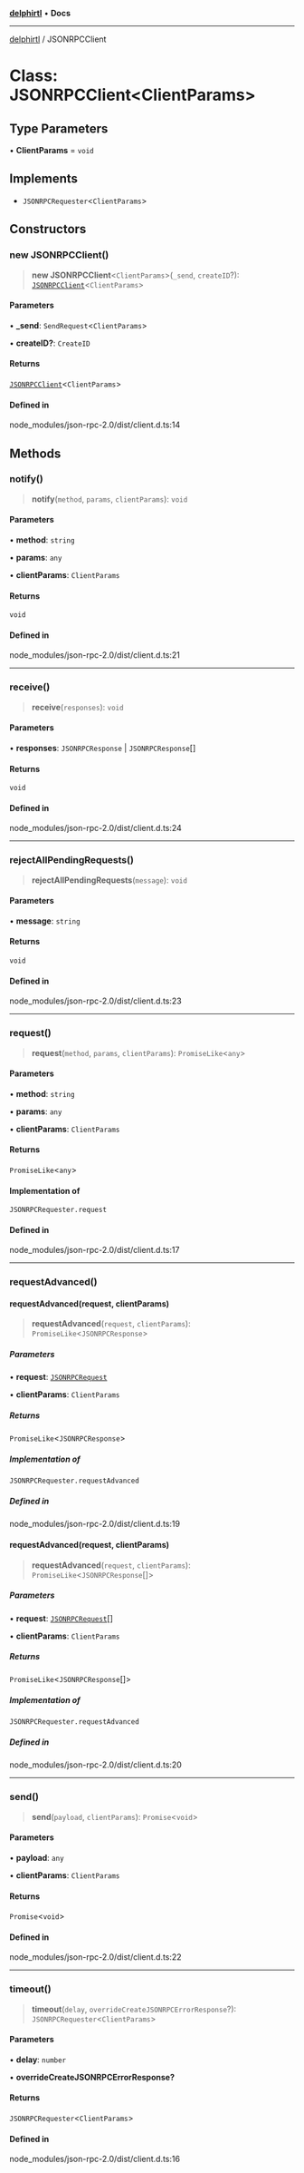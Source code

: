 [**delphirtl**](../README.md) • **Docs**

***

[delphirtl](../globals.md) / JSONRPCClient

# Class: JSONRPCClient\<ClientParams\>

## Type Parameters

• **ClientParams** = `void`

## Implements

- `JSONRPCRequester`\<`ClientParams`\>

## Constructors

### new JSONRPCClient()

> **new JSONRPCClient**\<`ClientParams`\>(`_send`, `createID`?): [`JSONRPCClient`](JSONRPCClient.md)\<`ClientParams`\>

#### Parameters

• **\_send**: `SendRequest`\<`ClientParams`\>

• **createID?**: `CreateID`

#### Returns

[`JSONRPCClient`](JSONRPCClient.md)\<`ClientParams`\>

#### Defined in

node\_modules/json-rpc-2.0/dist/client.d.ts:14

## Methods

### notify()

> **notify**(`method`, `params`, `clientParams`): `void`

#### Parameters

• **method**: `string`

• **params**: `any`

• **clientParams**: `ClientParams`

#### Returns

`void`

#### Defined in

node\_modules/json-rpc-2.0/dist/client.d.ts:21

***

### receive()

> **receive**(`responses`): `void`

#### Parameters

• **responses**: `JSONRPCResponse` \| `JSONRPCResponse`[]

#### Returns

`void`

#### Defined in

node\_modules/json-rpc-2.0/dist/client.d.ts:24

***

### rejectAllPendingRequests()

> **rejectAllPendingRequests**(`message`): `void`

#### Parameters

• **message**: `string`

#### Returns

`void`

#### Defined in

node\_modules/json-rpc-2.0/dist/client.d.ts:23

***

### request()

> **request**(`method`, `params`, `clientParams`): `PromiseLike`\<`any`\>

#### Parameters

• **method**: `string`

• **params**: `any`

• **clientParams**: `ClientParams`

#### Returns

`PromiseLike`\<`any`\>

#### Implementation of

`JSONRPCRequester.request`

#### Defined in

node\_modules/json-rpc-2.0/dist/client.d.ts:17

***

### requestAdvanced()

#### requestAdvanced(request, clientParams)

> **requestAdvanced**(`request`, `clientParams`): `PromiseLike`\<`JSONRPCResponse`\>

##### Parameters

• **request**: [`JSONRPCRequest`](../interfaces/JSONRPCRequest.md)

• **clientParams**: `ClientParams`

##### Returns

`PromiseLike`\<`JSONRPCResponse`\>

##### Implementation of

`JSONRPCRequester.requestAdvanced`

##### Defined in

node\_modules/json-rpc-2.0/dist/client.d.ts:19

#### requestAdvanced(request, clientParams)

> **requestAdvanced**(`request`, `clientParams`): `PromiseLike`\<`JSONRPCResponse`[]\>

##### Parameters

• **request**: [`JSONRPCRequest`](../interfaces/JSONRPCRequest.md)[]

• **clientParams**: `ClientParams`

##### Returns

`PromiseLike`\<`JSONRPCResponse`[]\>

##### Implementation of

`JSONRPCRequester.requestAdvanced`

##### Defined in

node\_modules/json-rpc-2.0/dist/client.d.ts:20

***

### send()

> **send**(`payload`, `clientParams`): `Promise`\<`void`\>

#### Parameters

• **payload**: `any`

• **clientParams**: `ClientParams`

#### Returns

`Promise`\<`void`\>

#### Defined in

node\_modules/json-rpc-2.0/dist/client.d.ts:22

***

### timeout()

> **timeout**(`delay`, `overrideCreateJSONRPCErrorResponse`?): `JSONRPCRequester`\<`ClientParams`\>

#### Parameters

• **delay**: `number`

• **overrideCreateJSONRPCErrorResponse?**

#### Returns

`JSONRPCRequester`\<`ClientParams`\>

#### Defined in

node\_modules/json-rpc-2.0/dist/client.d.ts:16
